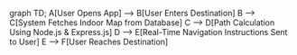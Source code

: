 graph TD;
    A[User Opens App] --> B[User Enters Destination]
    B --> C[System Fetches Indoor Map from Database]
    C --> D[Path Calculation Using Node.js & Express.js]
    D --> E[Real-Time Navigation Instructions Sent to User]
    E --> F[User Reaches Destination]
